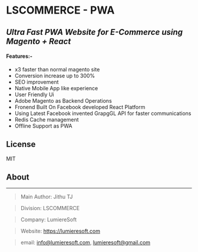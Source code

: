 # LSCOMMERCE - PWA
## _Ultra Fast PWA Website for E-Commerce using Magento + React_

#### Features:-
- x3 faster than normal magento site
- Conversion increase up to 300%
- SEO improvement
- Native Mobile App like experience
- User Friendly Ui
- Adobe Magento as Backend Operations
- Fronend Built On Facebook developed React Platform
- Using Latest Facebook invented GrapgGL API for faster communications
- Redis Cache management
- Offline Support as PWA

## License
MIT

## About
***
> Main Author: Jithu TJ

> Division: LSCOMMERCE

> Company: LumiereSoft

> Website: https://lumieresoft.com

> email: info@lumieresoft.com, lumieresoft@gmail.com

